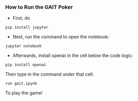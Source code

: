 ### How to Run the GAIT Poker

- First, do
```
pip install jupyter
```
- Next, run the command to open the notebook:
```
jupyter notebook
```

- Afterwards, install openai in the cell below the code logic:
```
pip install openai
```

Then type in the command under that cell:
```
run gait.ipynb
```
To play the game!
